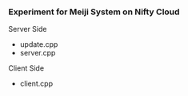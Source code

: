 ### Experiment for Meiji System on Nifty Cloud

Server Side
- update.cpp
- server.cpp

Client Side
- client.cpp
